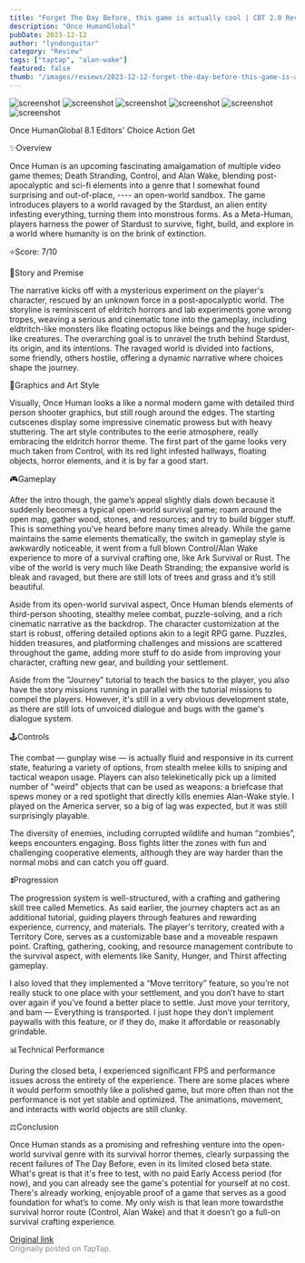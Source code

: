```yaml
---
title: "Forget The Day Before, this game is actually cool | CBT 2.0 Review - Once Human"
description: "Once HumanGlobal"
pubDate: 2023-12-12
author: "lyndonguitar"
category: "Review"
tags: ["taptap", "alan-wake"]
featured: false
thumb: "/images/reviews/2023-12-12-forget-the-day-before-this-game-is-actually-cool--cbt-20-review---once-human-0.avif"
---
```


<div class="gallery">
  <img src="/images/reviews/2023-12-12-forget-the-day-before-this-game-is-actually-cool--cbt-20-review---once-human-0.avif" alt="screenshot" />
  <img src="/images/reviews/2023-12-12-forget-the-day-before-this-game-is-actually-cool--cbt-20-review---once-human-1.avif" alt="screenshot" />
  <img src="/images/reviews/2023-12-12-forget-the-day-before-this-game-is-actually-cool--cbt-20-review---once-human-2.avif" alt="screenshot" />
  <img src="/images/reviews/2023-12-12-forget-the-day-before-this-game-is-actually-cool--cbt-20-review---once-human-3.avif" alt="screenshot" />
  <img src="/images/reviews/2023-12-12-forget-the-day-before-this-game-is-actually-cool--cbt-20-review---once-human-4.avif" alt="screenshot" />
  <img src="/images/reviews/2023-12-12-forget-the-day-before-this-game-is-actually-cool--cbt-20-review---once-human-5.avif" alt="screenshot" />
</div>

Once HumanGlobal
8.1
Editors' Choice
Action
Get

✨Overview

Once Human is an upcoming fascinating amalgamation of multiple video game themes; Death Stranding, Control, and Alan Wake, blending post-apocalyptic and sci-fi elements into a genre that I somewhat found surprising and out-of-place, ---- an open-world sandbox. The game introduces players to a world ravaged by the Stardust, an alien entity infesting everything, turning them into monstrous forms. As a Meta-Human, players harness the power of Stardust to survive, fight, build, and explore in a world where humanity is on the brink of extinction.

⭐️Score: 7/10

📖Story and Premise

The narrative kicks off with a mysterious experiment on the player's character, rescued by an unknown force in a post-apocalyptic world. The storyline is reminiscent of eldritch horrors and lab experiments gone wrong tropes, weaving a serious and cinematic tone into the gameplay, including eldtritch-like monsters like floating octopus like beings and the huge spider-like creatures. The overarching goal is to unravel the truth behind Stardust, its origin, and its intentions. The ravaged world is divided into factions, some friendly, others hostile, offering a dynamic narrative where choices shape the journey.

🎨Graphics and Art Style

Visually, Once Human looks a like a normal modern game with detailed third person shooter graphics, but still rough around the edges. The starting cutscenes display some impressive cinematic prowess but with heavy stuttering. The art style contributes to the eerie atmosphere, really embracing the eldritch horror theme. The first part of the game looks very much taken from Control, with its red light infested hallways, floating objects, horror elements, and it is by far a good start.

🎮Gameplay

After the intro though, the game’s appeal slightly dials down because it suddenly becomes a typical open-world survival game; roam around the open map, gather wood, stones, and resources; and try to build bigger stuff. This is something you’ve heard before many times already.  While the game maintains the same elements thematically, the switch in gameplay style is awkwardly noticeable, it went from a full blown Control/Alan Wake experience to more of a survival crafting one, like Ark Survival or Rust. The vibe of the world is very much like Death Stranding; the expansive world is bleak and ravaged, but there are still lots of trees and grass and it’s still beautiful.

Aside from its open-world survival aspect, Once Human blends elements of third-person shooting, stealthy melee combat, puzzle-solving, and a rich cinematic narrative as the backdrop. The character customization at the start is robust, offering detailed options akin to a legit RPG game. Puzzles, hidden treasures, and platforming challenges and missions are scattered throughout the game, adding more stuff to do aside from improving your character, crafting new gear, and building your settlement.

Aside from the "Journey" tutorial to teach the basics to the player, you also have the story missions running in parallel with the tutorial missions to compel the players. However, it's still in a very obvious development state, as there are still lots of unvoiced dialogue and bugs with the game's dialogue system.

🕹Controls

The combat — gunplay wise — is actually fluid and responsive in its current state, featuring a variety of options, from stealth melee kills to sniping and tactical weapon usage. Players can also telekinetically pick up a limited number of "weird" objects that can be used as weapons: a briefcase that spews money or a red spotlight that directly kills enemies Alan-Wake style. I played on the America server, so a big of lag was expected, but it was still surprisingly playable.

The diversity of enemies, including corrupted wildlife and human “zombies”, keeps encounters engaging. Boss fights litter the zones with fun and challenging cooperative elements, although they are way harder than the normal mobs and can catch you off guard.

⏫Progression

The progression system is well-structured, with a crafting and gathering skill tree called Memetics. As said earlier, the journey chapters act as an additional tutorial, guiding players through features and rewarding experience, currency, and materials. The player's territory, created with a Territory Core, serves as a customizable base and a moveable respawn point. Crafting, gathering, cooking, and resource management contribute to the survival aspect, with elements like Sanity, Hunger, and Thirst affecting gameplay.

I also loved that they implemented a “Move territory” feature, so you’re not really stuck to one place with your settlement, and you don’t have to start over again if you’ve found a better place to settle. Just move your territory, and bam — Everything is transported. I just hope they don’t implement paywalls with this feature, or if they do, make it affordable or reasonably grindable.

📊Technical Performance

During the closed beta, I experienced significant FPS and performance issues across the entirety of the experience. There are some places where it would perform smoothly like a polished game, but more often than not the performance is not yet stable and optimized. The animations, movement, and interacts with world objects are still clunky.

⚖️Conclusion

Once Human stands as a promising and refreshing venture into the open-world survival genre with its survival horror themes, clearly surpassing the recent failures of The Day Before, even in its limited closed beta state. What's great is that it's free to test, with no paid Early Access period (for now), and you can already see the game's potential for yourself at no cost. There's already working, enjoyable proof of a game that serves as a good foundation for what’s to come. My only wish is that lean more towardsthe survival horror route (Control, Alan Wake) and that it doesn’t go a full-on survival crafting experience.

[Original link](https://www.taptap.io/post/6654395)<br><span style="font-size: 0.95em; color: #888;">Originally posted on TapTap.</span>
